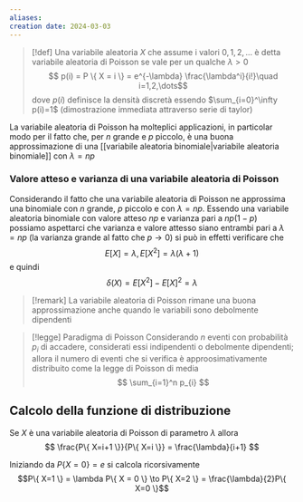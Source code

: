 ```yaml
---
aliases: 
creation date: 2024-03-03
---
```


> [!def]
> Una variabile aleatoria $X$ che assume i valori $0,1,2,\dots$ è detta variabile aleatoria di Poisson se vale per un qualche $\lambda > 0$
> $$ p(i) = P \{ X = i \} = e^{-\lambda} \frac{\lambda^i}{i!}\quad i=1,2,\dots$$
> dove $p(i)$ definisce la densità discretà essendo $\sum_{i=0}^\infty p(i)=1$ (dimostrazione immediata attraverso serie di taylor)


La variabile aleatoria di Poisson ha molteplici applicazioni, in particolar modo per il fatto che, per $n$ grande e $p$ piccolo, è una buona approssimazione di una [[variabile aleatoria binomiale|variabile aleatoria binomiale]] con $\lambda = np$

### Valore atteso e varianza di una variabile aleatoria di Poisson
Considerando il fatto che una variabile aleatoria di Poisson ne approssima una binomiale con $n$ grande, $p$ piccolo e con $\lambda=np$. Essendo una variabile aleatoria binomiale con valore atteso $np$ e varianza pari a $np(1-p)$ possiamo aspettarci che varianza e valore attesso siano entrambi pari a $\lambda=np$ (la varianza grande al fatto che $p\to 0$) si può in effetti verificare che
$$E[X] = \lambda, E[X^2]=\lambda(\lambda + 1)$$
e quindi
$$\delta(X)= E[X^2] - E[X]^2 = \lambda $$

>[!remark]
>La variabile aleatoria di Poisson rimane una buona approssimazione anche quando le variabili sono debolmente dipendenti


>[!legge] Paradigma di Poisson
>Considerando $n$ eventi con probabilità $p_{i}$ di accadere, considerati essi indipendenti o debolmente dipendenti; allora il numero di eventi che si verifica è approosimativamente distribuito come la legge di Poisson di media
>$$ \sum_{i=1}^n p_{i} $$

## Calcolo della funzione di distribuzione
Se $X$ è una variabile aleatoria di Poisson di parametro $\lambda$ allora
$$ \frac{P\{ X=i+1 \}}{P\{ X=i \}} = \frac{\lambda}{i+1} $$

Iniziando da $P\{ X=0 \}=e$ si calcola ricorsivamente
$$P\{ X=1 \} = \lambda P\{ X = 0 \} \to P\{ X=2 \} = \frac{\lambda}{2}P\{ X=0 \}$$